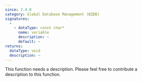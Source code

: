 ```yaml
---
since: 2.4.0
category: Global Database Management (BZDB)
signatures:
  -
    - dataType: const char*
      name: variable
      description: ~
      default: ~
returns:
  dataType: void
  description: ~
---
```


This function needs a description. Please feel free to contribute a description to this function.
